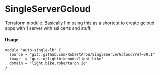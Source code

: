 # SingleServerGcloud

Terraform module. Basically I'm using this as a shortcut to create gcloud apps with 1 server with ssl certs and stuff.


#### Usage

```hcl
module "auto-single-lb" {
  source = "git::github.com/RobertAron/SingleServerGcloud?ref=v0.1"
  image  = "gcr.io/lightbikenode/light-bike"
  domain = "light.bike.robertaron.io"
}
```